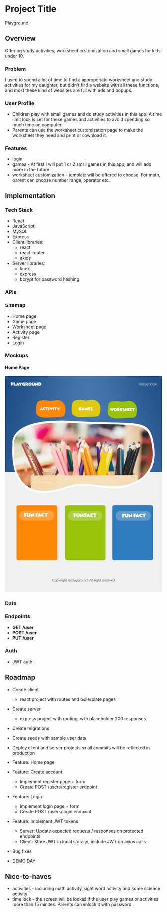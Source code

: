 # Project Title
Playground

## Overview

Offering study activities, worksheet customization and small games for kids under 10.

### Problem

I used to spend a lot of time to find a approperiate worksheet and study activities for my daughter, but didn't find a website with all these functions, and most these kind of websites are full with ads and popups.

### User Profile

- Children play with small games and do study activities in this app. A time limit lock is set for these games and activities to avoid spending so much time on computer.
- Parents can use the worksheet customization page to make the worksheet they need and print or download it.

### Features

- login 
- games - At first I will put 1 or 2 small games in this app, and will add more in the future.
- worksheet customization - template will be offered to choose. For math, parent can choose number range, operator etc.

## Implementation

### Tech Stack

- React
- JavaScript
- MySQL
- Express
- Client libraries: 
    - react
    - react-router
    - axios
- Server libraries:
    - knex
    - express
    - bcrypt for password hashing

### APIs


### Sitemap

- Home page
- Game page
- Worksheet page
- Activity page
- Register
- Login

### Mockups

#### Home Page
![](home.png)


### Data


### Endpoints

- **GET /user**
- **POST /user**
- **PUT /user**


### Auth
- JWT auth

## Roadmap

- Create client
    - react project with routes and boilerplate pages

- Create server
    - express project with routing, with placeholder 200 responses

- Create migrations

- Create seeds with sample user data

- Deploy client and server projects so all commits will be reflected in production

- Feature: Home page

- Feature: Create account
    - Implement register page + form
    - Create POST /users/register endpoint

- Feature: Login
    - Implement login page + form
    - Create POST /users/login endpoint

- Feature: Implement JWT tokens
    - Server: Update expected requests / responses on protected endpoints
    - Client: Store JWT in local storage, include JWT on axios calls

- Bug fixes

- DEMO DAY

## Nice-to-haves
- activities - including math activity, sight word activity and some science activity
- time lock - the screen will be locked if the user play games or activities more than 15 minites. Parents can unlock it with password.
